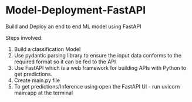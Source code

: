 # Model-Deployment-FastAPI
Build and Deploy an end to end ML model using FastAPI

Steps involved:
1. Build a classification Model
2. Use pydantic parsing library to ensure the input data conforms to the required format so it can be fed to the API
3. Use FastAPI which is a web framework for building APIs with Python to get predictions.
4. Create main.py file 
5. To get predictions/Inference using open the FastAPI UI - run uvicorn main:app at the terminal
